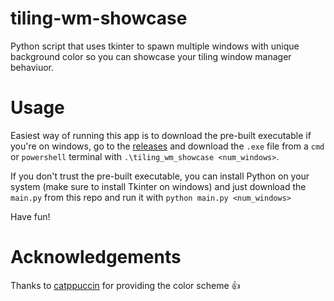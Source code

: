 # tiling-wm-showcase
Python script that uses tkinter to spawn multiple windows with unique background color so you can showcase your tiling window manager behaviuor.

# Usage

Easiest way of running this app is to download the pre-built executable if you're on windows, go to the [releases](https://github.com/javierportillo/tiling-wm-showcase/releases)
and download the `.exe` file from a `cmd` or `powershell` terminal with `.\tiling_wm_showcase <num_windows>`.

If you don't trust the pre-built executable, you can install Python on your system (make sure to install Tkinter on windows) and just download
the `main.py` from this repo and run it with `python main.py <num_windows>`

Have fun!

# Acknowledgements

Thanks to [catppuccin](https://github.com/catppuccin) for providing the color scheme 👍

